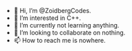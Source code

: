 - 👋 Hi, I’m @ZoidbergCodes.
- 👀 I’m interested in C++.
- 🌱 I’m currently not learning anything.
- 💞️ I’m looking to collaborate on nothing.
- 📫 How to reach me is nowhere. 

<!---
ZoidbergCodes/ZoidbergCodes is a ✨ special ✨ repository because its `README.md` (this file) appears on your GitHub profile.
You can click the Preview link to take a look at your changes.
--->
